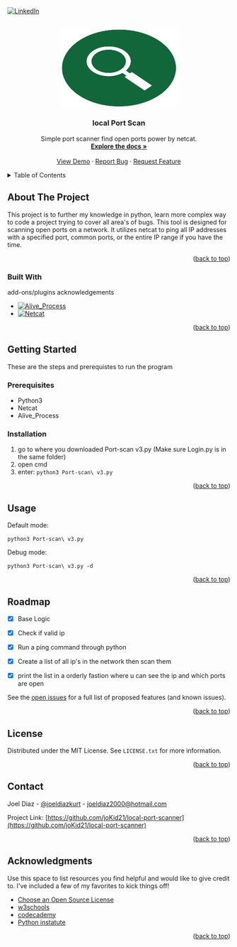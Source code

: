 <a name="readme-top"></a>




<!-- PROJECT SHIELDS -->
<!--
*** I'm using markdown "reference style" links for readability.
*** Reference links are enclosed in brackets [ ] instead of parentheses ( ).
*** See the bottom of this document for the declaration of the reference variables
*** for contributors-url, forks-url, etc. This is an optional, concise syntax you may use.
*** https://www.markdownguide.org/basic-syntax/#reference-style-links
-->
[![LinkedIn][linkedin-shield]][linkedin-url]



<!-- PROJECT LOGO -->
<br />
<div align="center">
  <a href="https://github.com/joKid21/local-port-scanner">
    <img src="Logo/port-scan.png" alt="Logo" width="265" height="177.5">
  </a>

  <h3 align="center">local Port Scan</h3>

  <p align="center">
    Simple port scanner find open ports power by netcat.
    <br />
    <a href="https://github.com/joKid21/local-port-scanner"><strong>Explore the docs »</strong></a>
    <br />
    <br />
    <a href="https://github.com/joKid21/local-port-scanner">View Demo</a>
    ·
    <a href="https://github.com/joKid21/local-port-scanner/issues">Report Bug</a>
    ·
    <a href="https://github.com/joKid21/local-port-scanner/issues">Request Feature</a>
  </p>
</div>



<!-- TABLE OF CONTENTS -->
<details>
<summary>Table of Contents</summary>
<ol>
    <li>
    <a href="#about-the-project">About The Project</a>
    <ul>
        <li><a href="#built-with">Built With</a></li>
    </ul>
    </li>
    <li>
    <a href="#getting-started">Getting Started</a>
    <ul>
        <li><a href="#prerequisites">Prerequisites</a></li>
        <li><a href="#installation">Installation</a></li>
    </ul>
    </li>
    <li><a href="#usage">Usage</a></li>
    <li><a href="#roadmap">Roadmap</a></li>
    <li><a href="#contributing">Contributing</a></li>
    <li><a href="#license">License</a></li>
    <li><a href="#contact">Contact</a></li>
    <li><a href="#acknowledgments">Acknowledgments</a></li>
</ol>
</details>



<!-- ABOUT THE PROJECT -->
## About The Project

This project is to further my knowledge in python, learn more complex way to code a project trying to cover all area's of bugs.
This tool is designed for scanning open ports on a network. It utilizes netcat to ping all IP addresses with a specified port, common ports, or the entire IP range if you have the time.

<p align="right">(<a href="#readme-top">back to top</a>)</p>



### Built With

add-ons/plugins acknowledgements

* [![Alive_Process][Alive_Process]][Alive_Process-url]
* [![Netcat][Netcat]][Netcat-url]

<p align="right">(<a href="#readme-top">back to top</a>)</p>



<!-- GETTING STARTED -->
## Getting Started

These are the steps and prerequistes to run the program

### Prerequisites

* Python3
* Netcat
* Alive_Process

### Installation

1. go to where you downloaded Port-scan v3.py (Make sure Login.py is in the same folder)
2. open cmd
2. enter: ``` python3 Port-scan\ v3.py ```

<p align="right">(<a href="#readme-top">back to top</a>)</p>



<!-- USAGE EXAMPLES -->
## Usage
Default mode:
```
python3 Port-scan\ v3.py 
```
Debug mode:
```
python3 Port-scan\ v3.py -d
```

<p align="right">(<a href="#readme-top">back to top</a>)</p>



<!-- ROADMAP -->
## Roadmap

- [x] Base Logic
- [x] Check if valid ip
- [x] Run a ping command through python
- [x] Create a list of all ip's in the network then scan them
- [x] print the list in a orderly fastion where u can see the ip and which ports are open



See the [open issues](https://github.com/joKid21/local-port-scanner/issues) for a full list of proposed features (and known issues).

<p align="right">(<a href="#readme-top">back to top</a>)</p>




<!-- LICENSE -->
## License

Distributed under the MIT License. See `LICENSE.txt` for more information.

<p align="right">(<a href="#readme-top">back to top</a>)</p>



<!-- CONTACT -->
## Contact

Joel Diaz - [@joeldiazkurt](https://twitter.com/joeldiazkurt) - joeldiaz2000@hotmail.com

Project Link: [https://github.com/joKid21/local-port-scanner](https://github.com/joKid21/local-port-scanner)

<p align="right">(<a href="#readme-top">back to top</a>)</p>



<!-- ACKNOWLEDGMENTS -->
## Acknowledgments

Use this space to list resources you find helpful and would like to give credit to. I've included a few of my favorites to kick things off!

* [Choose an Open Source License](https://choosealicense.com)
* [w3schools](https://www.w3schools.com/python/default.asp)
* [codecademy](https://www.codecademy.com/catalog/language/python)
* [Python instatute](https://pythoninstitute.org/)

<p align="right">(<a href="#readme-top">back to top</a>)</p>



<!-- MARKDOWN LINKS & IMAGES -->
<!-- https://www.markdownguide.org/basic-syntax/#reference-style-links -->
[contributors-shield]: https://img.shields.io/github/contributors/othneildrew/Best-README-Template.svg?style=for-the-badge
[contributors-url]: [![Contributors][contributors-shield]]https://github.com/joKid21/blackjack/graphs/contributors
[forks-shield]: https://img.shields.io/github/forks/joKid21/blackjack.svg?style=for-the-badge
[forks-url]: https://github.com/joKid21/local-port-scanner/forks
[stars-shield]: https://img.shields.io/github/stars/othneildrew/Best-README-Template.svg?style=for-the-badge
[stars-url]: https://github.com/joKid21/local-port-scanner/stargazers
[issues-shield]: https://img.shields.io/github/issues/othneildrew/Best-README-Template.svg?style=for-the-badge
[issues-url]: https://github.com/othneildrew/Best-README-Template/issues
[license-shield]: https://img.shields.io/github/license/othneildrew/Best-README-Template.svg?style=for-the-badge
[license-url]: https://github.com/othneildrew/Best-README-Template/blob/master/LICENSE.txt
[linkedin-shield]: https://img.shields.io/badge/-LinkedIn-black.svg?style=for-the-badge&logo=linkedin&colorB=555
[linkedin-url]: https://www.linkedin.com/in/joel-diaz-kurt/
[product-screenshot]: images/screenshot.png
[Next.js]: https://img.shields.io/badge/next.js-000000?style=for-the-badge&logo=nextdotjs&logoColor=white
[Next-url]: https://nextjs.org/
[React.js]: https://img.shields.io/badge/React-20232A?style=for-the-badge&logo=react&logoColor=61DAFB
[React-url]: https://reactjs.org/
[Vue.js]: https://img.shields.io/badge/Vue.js-35495E?style=for-the-badge&logo=vuedotjs&logoColor=4FC08D
[Vue-url]: https://vuejs.org/
[Angular.io]: https://img.shields.io/badge/Angular-DD0031?style=for-the-badge&logo=angular&logoColor=white
[Angular-url]: https://angular.io/
[Svelte.dev]: https://img.shields.io/badge/Svelte-4A4A55?style=for-the-badge&logo=svelte&logoColor=FF3E00
[Svelte-url]: https://svelte.dev/
[Laravel.com]: https://img.shields.io/badge/Laravel-FF2D20?style=for-the-badge&logo=laravel&logoColor=white
[Laravel-url]: https://laravel.com
[Bootstrap.com]: https://img.shields.io/badge/Bootstrap-563D7C?style=for-the-badge&logo=bootstrap&logoColor=white
[Bootstrap-url]: https://getbootstrap.com
[JQuery.com]: https://img.shields.io/badge/jQuery-0769AD?style=for-the-badge&logo=jquery&logoColor=white
[JQuery-url]: https://jquery.com 
[Alive_Process]: https://img.shields.io/badge/Alive_Process-3.1.4-blue
[Alive_Process-url]: https://pypi.org/project/alive-progress/
[Netcat]: https://img.shields.io/badge/Netcat-7.94-blue
[Netcat-url]: https://nmap.org/download.html
